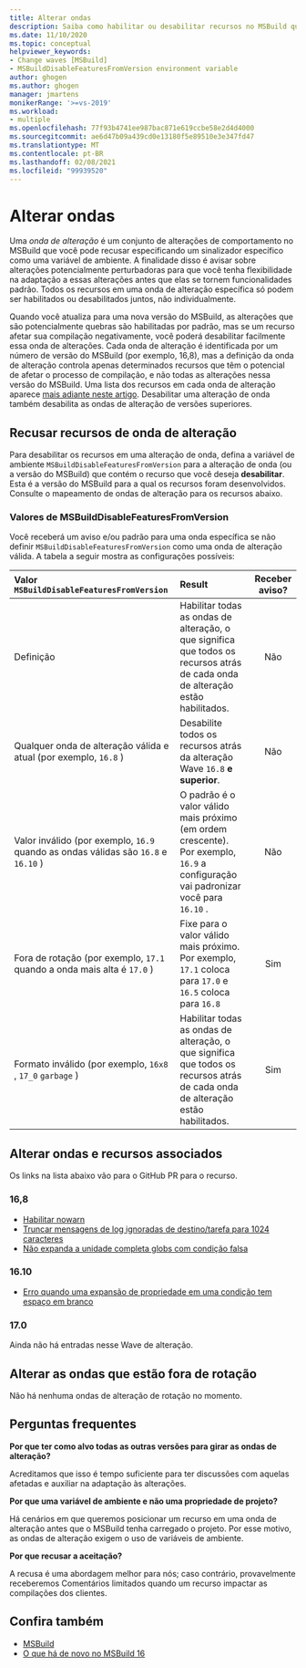 ```yaml
---
title: Alterar ondas
description: Saiba como habilitar ou desabilitar recursos no MSBuild que são potencialmente perturbadores.
ms.date: 11/10/2020
ms.topic: conceptual
helpviewer_keywords:
- Change waves [MSBuild]
- MSBuildDisableFeaturesFromVersion environment variable
author: ghogen
ms.author: ghogen
manager: jmartens
monikerRange: '>=vs-2019'
ms.workload:
- multiple
ms.openlocfilehash: 77f93b4741ee987bac871e619ccbe58e2d4d4000
ms.sourcegitcommit: ae6d47b09a439cd0e13180f5e89510e3e347fd47
ms.translationtype: MT
ms.contentlocale: pt-BR
ms.lasthandoff: 02/08/2021
ms.locfileid: "99939520"
---
```

# <a name="change-waves"></a>Alterar ondas

Uma *onda de alteração* é um conjunto de alterações de comportamento no MSBuild que você pode recusar especificando um sinalizador específico como uma variável de ambiente. A finalidade disso é avisar sobre alterações potencialmente perturbadoras para que você tenha flexibilidade na adaptação a essas alterações antes que elas se tornem funcionalidades padrão. Todos os recursos em uma onda de alteração específica só podem ser habilitados ou desabilitados juntos, não individualmente.

Quando você atualiza para uma nova versão do MSBuild, as alterações que são potencialmente quebras são habilitadas por padrão, mas se um recurso afetar sua compilação negativamente, você poderá desabilitar facilmente essa onda de alterações. Cada onda de alteração é identificada por um número de versão do MSBuild (por exemplo, 16,8), mas a definição da onda de alteração controla apenas determinados recursos que têm o potencial de afetar o processo de compilação, e não todas as alterações nessa versão do MSBuild. Uma lista dos recursos em cada onda de alteração aparece [mais adiante neste artigo](#change-waves-and-associated-features). Desabilitar uma alteração de onda também desabilita as ondas de alteração de versões superiores.

## <a name="opt-out-of-change-wave-features"></a>Recusar recursos de onda de alteração

Para desabilitar os recursos em uma alteração de onda, defina a variável de ambiente `MSBuildDisableFeaturesFromVersion` para a alteração de onda (ou a versão do MSBuild) que contém o recurso que você deseja **desabilitar**. Esta é a versão do MSBuild para a qual os recursos foram desenvolvidos. Consulte o mapeamento de ondas de alteração para os recursos abaixo.

### <a name="msbuilddisablefeaturesfromversion-values"></a>Valores de MSBuildDisableFeaturesFromVersion

Você receberá um aviso e/ou padrão para uma onda específica se não definir `MSBuildDisableFeaturesFromVersion` como uma onda de alteração válida. A tabela a seguir mostra as configurações possíveis:

| Valor `MSBuildDisableFeaturesFromVersion`                         | Result        | Receber aviso? |
| :-------------                                                    | :----------   | :----------: |
| Definição                                                             | Habilitar todas as ondas de alteração, o que significa que todos os recursos atrás de cada onda de alteração estão habilitados.               | Não   |
| Qualquer onda de alteração válida e atual (por exemplo, `16.8` )                      | Desabilite todos os recursos atrás da alteração Wave `16.8` **e superior**.                                           | Não   |
| Valor inválido (por exemplo, `16.9` quando as ondas válidas são `16.8` e `16.10` )| O padrão é o valor válido mais próximo (em ordem crescente). Por exemplo, `16.9` a configuração vai padronizar você para `16.10` .               | Não   |
| Fora de rotação (por exemplo, `17.1` quando a onda mais alta é `17.0` )      | Fixe para o valor válido mais próximo. Por exemplo, `17.1` coloca para `17.0` e `16.5` coloca para `16.8`                    | Sim  |
| Formato inválido (por exemplo, `16x8` , `17_0` `garbage` )                    | Habilitar todas as ondas de alteração, o que significa que todos os recursos atrás de cada onda de alteração estão habilitados.               | Sim  |

## <a name="change-waves-and-associated-features"></a>Alterar ondas e recursos associados

Os links na lista abaixo vão para o GitHub PR para o recurso.

### <a name="168"></a>16,8

- [Habilitar nowarn](https://github.com/dotnet/msbuild/pull/5671)
- [Truncar mensagens de log ignoradas de destino/tarefa para 1024 caracteres](https://github.com/dotnet/msbuild/pull/5553)
- [Não expanda a unidade completa globs com condição falsa](https://github.com/dotnet/msbuild/pull/5669)

### <a name="1610"></a>16.10

- [Erro quando uma expansão de propriedade em uma condição tem espaço em branco](https://github.com/dotnet/msbuild/pull/5672)

### <a name="170"></a>17.0

Ainda não há entradas nesse Wave de alteração.

## <a name="change-waves-that-are-out-of-rotation"></a>Alterar as ondas que estão fora de rotação

Não há nenhuma ondas de alteração de rotação no momento.

## <a name="faq"></a>Perguntas frequentes

**Por que ter como alvo todas as outras versões para girar as ondas de alteração?**

Acreditamos que isso é tempo suficiente para ter discussões com aquelas afetadas e auxiliar na adaptação às alterações.

**Por que uma variável de ambiente e não uma propriedade de projeto?**

Há cenários em que queremos posicionar um recurso em uma onda de alteração antes que o MSBuild tenha carregado o projeto. Por esse motivo, as ondas de alteração exigem o uso de variáveis de ambiente.

**Por que recusar a aceitação?**

A recusa é uma abordagem melhor para nós; caso contrário, provavelmente receberemos Comentários limitados quando um recurso impactar as compilações dos clientes.

## <a name="see-also"></a>Confira também

- [MSBuild](msbuild.md)
- [O que há de novo no MSBuild 16](whats-new-msbuild-16-0.md)
